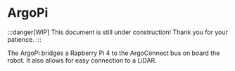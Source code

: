 # ArgoPi

:::danger[WIP]
This document is still under construction! Thank you for your patience.
:::

The ArgoPi bridges a Rapberry Pi 4 to the ArgoConnect bus on board the robot. It also allows for easy connection to a LiDAR.